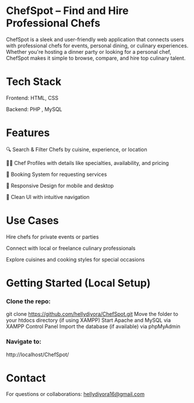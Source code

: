 # ChefSpot – Find and Hire Professional Chefs
ChefSpot is a sleek and user-friendly web application that connects users with professional chefs for events, personal dining, or culinary experiences. Whether you're hosting a dinner party or looking for a personal chef, ChefSpot makes it simple to browse, compare, and hire top culinary talent.


# Tech Stack
Frontend: HTML, CSS

Backend: PHP , MySQL

# Features
🔍 Search & Filter Chefs by cuisine, experience, or location

👨‍🍳 Chef Profiles with details like specialties, availability, and pricing

📩 Booking System for requesting services

📱 Responsive Design for mobile and desktop

🧾 Clean UI with intuitive navigation

# Use Cases
Hire chefs for private events or parties

Connect with local or freelance culinary professionals

Explore cuisines and cooking styles for special occasions

# Getting Started (Local Setup)

### Clone the repo:
git clone https://github.com/hellydiyora/ChefSpot.git
Move the folder to your htdocs directory (if using XAMPP)
Start Apache and MySQL via XAMPP Control Panel
Import the database (if available) via phpMyAdmin

### Navigate to:
http://localhost/ChefSpot/

# Contact
For questions or collaborations: hellydiyora16@gmail.com
